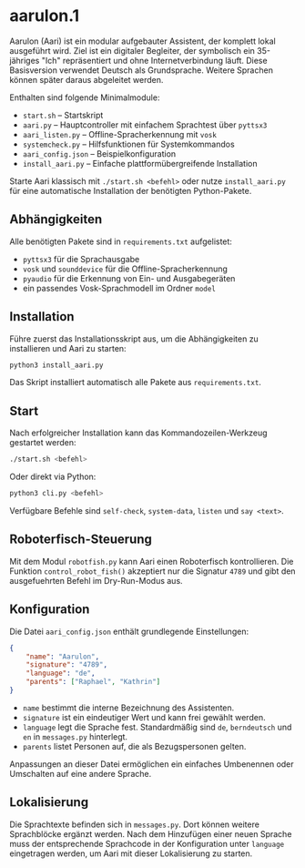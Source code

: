 # aarulon.1

Aarulon (Aari) ist ein modular aufgebauter Assistent, der komplett lokal
ausgeführt wird. Ziel ist ein digitaler Begleiter, der symbolisch ein
35-jähriges "Ich" repräsentiert und ohne Internetverbindung läuft. Diese
Basisversion verwendet Deutsch als
Grundsprache. Weitere Sprachen können später daraus abgeleitet werden.

Enthalten sind folgende Minimalmodule:

- `start.sh` – Startskript
- `aari.py` – Hauptcontroller mit einfachem Sprachtest über `pyttsx3`
- `aari_listen.py` – Offline-Spracherkennung mit `vosk`
- `systemcheck.py` – Hilfsfunktionen für Systemkommandos
- `aari_config.json` – Beispielkonfiguration
- `install_aari.py` – Einfache plattformübergreifende Installation

Starte Aari klassisch mit `./start.sh <befehl>` oder nutze `install_aari.py`
für eine automatische Installation der benötigten Python-Pakete.

## Abhängigkeiten

Alle benötigten Pakete sind in `requirements.txt` aufgelistet:

* `pyttsx3` für die Sprachausgabe
* `vosk` und `sounddevice` für die Offline-Spracherkennung
* `pyaudio` für die Erkennung von Ein- und Ausgabegeräten
* ein passendes Vosk-Sprachmodell im Ordner `model`
## Installation

Führe zuerst das Installationsskript aus, um die Abhängigkeiten
zu installieren und Aari zu starten:

```bash
python3 install_aari.py
```

Das Skript installiert automatisch alle Pakete aus `requirements.txt`.

## Start

Nach erfolgreicher Installation kann das Kommandozeilen-Werkzeug
gestartet werden:

```bash
./start.sh <befehl>
```

Oder direkt via Python:

```bash
python3 cli.py <befehl>
```

Verfügbare Befehle sind `self-check`, `system-data`, `listen` und
`say <text>`.
## Roboterfisch-Steuerung
Mit dem Modul `robotfish.py` kann Aari einen Roboterfisch kontrollieren. Die Funktion `control_robot_fish()` akzeptiert nur die Signatur `4789` und gibt den ausgefuehrten Befehl im Dry-Run-Modus aus.

## Konfiguration

Die Datei `aari_config.json` enthält grundlegende Einstellungen:

```json
{
    "name": "Aarulon",
    "signature": "4789",
    "language": "de",
    "parents": ["Raphael", "Kathrin"]
}
```

- `name` bestimmt die interne Bezeichnung des Assistenten.
- `signature` ist ein eindeutiger Wert und kann frei gewählt werden.
- `language` legt die Sprache fest. Standardmäßig sind `de`,
  `berndeutsch` und `en` in `messages.py` hinterlegt.
- `parents` listet Personen auf, die als Bezugspersonen gelten.

Anpassungen an dieser Datei ermöglichen ein einfaches Umbenennen oder
Umschalten auf eine andere Sprache.

## Lokalisierung

Die Sprachtexte befinden sich in `messages.py`. Dort können weitere
Sprachblöcke ergänzt werden. Nach dem Hinzufügen einer neuen Sprache
muss der entsprechende Sprachcode in der Konfiguration unter
`language` eingetragen werden, um Aari mit dieser Lokalisierung zu
starten.
